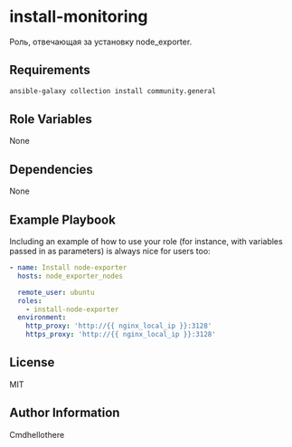 install-monitoring
=========

Роль, отвечающая за установку node_exporter.

Requirements
------------

```bash
ansible-galaxy collection install community.general
```

Role Variables
--------------

None

Dependencies
------------

None

Example Playbook
----------------

Including an example of how to use your role (for instance, with variables passed in as parameters) is always nice for users too:

```yaml
- name: Install node-exporter
  hosts: node_exporter_nodes

  remote_user: ubuntu
  roles:
    - install-node-exporter
  environment:
    http_proxy: 'http://{{ nginx_local_ip }}:3128'
    https_proxy: 'http://{{ nginx_local_ip }}:3128'
```

License
-------

MIT

Author Information
------------------

Сmdhellothere